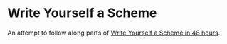 # Write Yourself a Scheme

An attempt to follow along parts of [Write Yourself a Scheme in 48
hours](http://en.wikibooks.org/wiki/Write_Yourself_a_Scheme_in_48_Hours).
